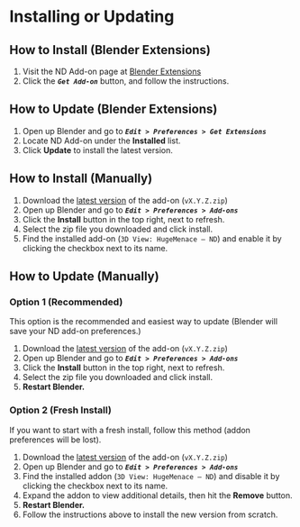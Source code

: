 # Installing or Updating

## How to Install (Blender Extensions)

1. Visit the ND Add-on page at [Blender Extensions](https://extensions.blender.org/add-ons/nd/)
1. Click the **_`Get Add-on`_** button, and follow the instructions.

## How to Update (Blender Extensions)

1. Open up Blender and go to **_`Edit > Preferences > Get Extensions`_**
1. Locate ND Add-on under the **Installed** list.
1. Click **Update** to install the latest version.


## How to Install (Manually)

1. Download the [latest version](https://hugemenace.gumroad.com/l/nd-blender-addon) of the add-on (`vX.Y.Z.zip`)
1. Open up Blender and go to **_`Edit > Preferences > Add-ons`_**
1. Click the **Install** button in the top right, next to refresh.
1. Select the zip file you downloaded and click install.
1. Find the installed add-on (`3D View: HugeMenace — ND`) and enable it by clicking the checkbox next to its name.

## How to Update (Manually)

### Option 1 (Recommended)

This option is the recommended and easiest way to update (Blender will save your ND add-on preferences.)

1. Download the [latest version](https://hugemenace.gumroad.com/l/nd-blender-addon) of the add-on (`vX.Y.Z.zip`)
1. Open up Blender and go to **_`Edit > Preferences > Add-ons`_**
1. Click the **Install** button in the top right, next to refresh.
1. Select the zip file you downloaded and click install.
1. **Restart Blender.**

### Option 2 (Fresh Install)

If you want to start with a fresh install, follow this method (addon preferences will be lost).

1. Download the [latest version](https://hugemenace.gumroad.com/l/nd-blender-addon) of the add-on (`vX.Y.Z.zip`)
1. Open up Blender and go to **_`Edit > Preferences > Add-ons`_**
1. Find the installed addon (`3D View: HugeMenace — ND`) and disable it by clicking the checkbox next to its name.
1. Expand the addon to view additional details, then hit the **Remove** button.
1. **Restart Blender.**
1. Follow the instructions above to install the new version from scratch.
